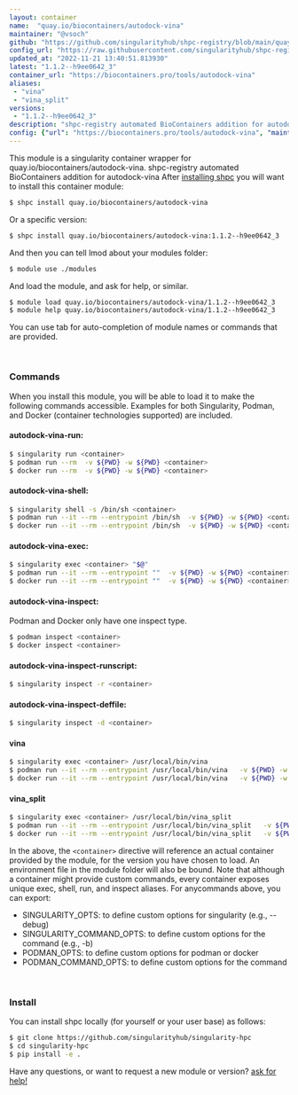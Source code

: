 ```yaml
---
layout: container
name:  "quay.io/biocontainers/autodock-vina"
maintainer: "@vsoch"
github: "https://github.com/singularityhub/shpc-registry/blob/main/quay.io/biocontainers/autodock-vina/container.yaml"
config_url: "https://raw.githubusercontent.com/singularityhub/shpc-registry/main/quay.io/biocontainers/autodock-vina/container.yaml"
updated_at: "2022-11-21 13:40:51.813930"
latest: "1.1.2--h9ee0642_3"
container_url: "https://biocontainers.pro/tools/autodock-vina"
aliases:
 - "vina"
 - "vina_split"
versions:
 - "1.1.2--h9ee0642_3"
description: "shpc-registry automated BioContainers addition for autodock-vina"
config: {"url": "https://biocontainers.pro/tools/autodock-vina", "maintainer": "@vsoch", "description": "shpc-registry automated BioContainers addition for autodock-vina", "latest": {"1.1.2--h9ee0642_3": "sha256:a60cdd1216f989f42741917855a29fc95f025373c261b8569c95d727631a5a19"}, "tags": {"1.1.2--h9ee0642_3": "sha256:a60cdd1216f989f42741917855a29fc95f025373c261b8569c95d727631a5a19"}, "docker": "quay.io/biocontainers/autodock-vina", "aliases": {"vina": "/usr/local/bin/vina", "vina_split": "/usr/local/bin/vina_split"}}
---
```


This module is a singularity container wrapper for quay.io/biocontainers/autodock-vina.
shpc-registry automated BioContainers addition for autodock-vina
After [installing shpc](#install) you will want to install this container module:


```bash
$ shpc install quay.io/biocontainers/autodock-vina
```

Or a specific version:

```bash
$ shpc install quay.io/biocontainers/autodock-vina:1.1.2--h9ee0642_3
```

And then you can tell lmod about your modules folder:

```bash
$ module use ./modules
```

And load the module, and ask for help, or similar.

```bash
$ module load quay.io/biocontainers/autodock-vina/1.1.2--h9ee0642_3
$ module help quay.io/biocontainers/autodock-vina/1.1.2--h9ee0642_3
```

You can use tab for auto-completion of module names or commands that are provided.

<br>

### Commands

When you install this module, you will be able to load it to make the following commands accessible.
Examples for both Singularity, Podman, and Docker (container technologies supported) are included.

#### autodock-vina-run:

```bash
$ singularity run <container>
$ podman run --rm  -v ${PWD} -w ${PWD} <container>
$ docker run --rm  -v ${PWD} -w ${PWD} <container>
```

#### autodock-vina-shell:

```bash
$ singularity shell -s /bin/sh <container>
$ podman run --it --rm --entrypoint /bin/sh  -v ${PWD} -w ${PWD} <container>
$ docker run --it --rm --entrypoint /bin/sh  -v ${PWD} -w ${PWD} <container>
```

#### autodock-vina-exec:

```bash
$ singularity exec <container> "$@"
$ podman run --it --rm --entrypoint ""  -v ${PWD} -w ${PWD} <container> "$@"
$ docker run --it --rm --entrypoint ""  -v ${PWD} -w ${PWD} <container> "$@"
```

#### autodock-vina-inspect:

Podman and Docker only have one inspect type.

```bash
$ podman inspect <container>
$ docker inspect <container>
```

#### autodock-vina-inspect-runscript:

```bash
$ singularity inspect -r <container>
```

#### autodock-vina-inspect-deffile:

```bash
$ singularity inspect -d <container>
```


#### vina

```bash
$ singularity exec <container> /usr/local/bin/vina
$ podman run --it --rm --entrypoint /usr/local/bin/vina   -v ${PWD} -w ${PWD} <container> -c " $@"
$ docker run --it --rm --entrypoint /usr/local/bin/vina   -v ${PWD} -w ${PWD} <container> -c " $@"
```


#### vina_split

```bash
$ singularity exec <container> /usr/local/bin/vina_split
$ podman run --it --rm --entrypoint /usr/local/bin/vina_split   -v ${PWD} -w ${PWD} <container> -c " $@"
$ docker run --it --rm --entrypoint /usr/local/bin/vina_split   -v ${PWD} -w ${PWD} <container> -c " $@"
```



In the above, the `<container>` directive will reference an actual container provided
by the module, for the version you have chosen to load. An environment file in the
module folder will also be bound. Note that although a container
might provide custom commands, every container exposes unique exec, shell, run, and
inspect aliases. For anycommands above, you can export:

 - SINGULARITY_OPTS: to define custom options for singularity (e.g., --debug)
 - SINGULARITY_COMMAND_OPTS: to define custom options for the command (e.g., -b)
 - PODMAN_OPTS: to define custom options for podman or docker
 - PODMAN_COMMAND_OPTS: to define custom options for the command

<br>

### Install

You can install shpc locally (for yourself or your user base) as follows:

```bash
$ git clone https://github.com/singularityhub/singularity-hpc
$ cd singularity-hpc
$ pip install -e .
```

Have any questions, or want to request a new module or version? [ask for help!](https://github.com/singularityhub/singularity-hpc/issues)